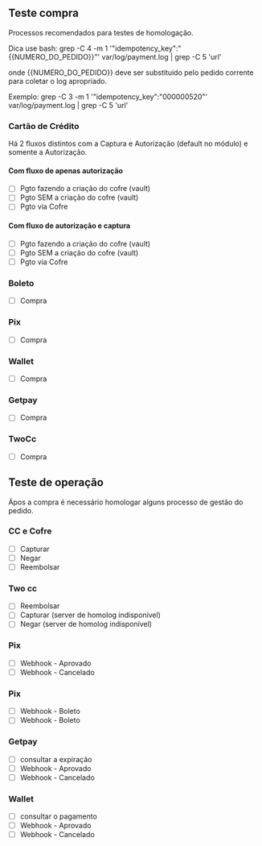 ## Teste compra

Processos recomendados para testes de homologação.

Dica use bash:
grep -C 4 -m 1 '"idempotency_key":"{{NUMERO_DO_PEDIDO}}"' var/log/payment.log | grep -C 5 'url'

onde {{NUMERO_DO_PEDIDO}} deve ser substituido pelo pedido corrente para coletar o log apropriado.

Exemplo:
grep -C 3 -m 1 '"idempotency_key":"000000520"' var/log/payment.log | grep -C 5 'url'

### Cartão de Crédito

Há 2 fluxos distintos com a Captura e Autorização (default no módulo) e somente a Autorização.

#### Com fluxo de apenas autorização

-  [ ] Pgto fazendo a criação do cofre (vault)
-  [ ] Pgto SEM a criação do cofre (vault)
-  [ ] Pgto via Cofre

#### Com fluxo de autorização e captura

-  [ ] Pgto fazendo a criação do cofre (vault)
-  [ ] Pgto SEM a criação do cofre (vault)
-  [ ] Pgto via Cofre

### Boleto

-  [ ] Compra

### Pix

-  [ ] Compra

### Wallet

-  [ ] Compra

### Getpay

-  [ ] Compra

### TwoCc

-  [ ] Compra


## Teste de operação

Ápos a compra é necessário homologar alguns processo de gestão do pedido.

### CC e Cofre
-  [ ] Capturar
-  [ ] Negar
-  [ ] Reembolsar

### Two cc
-  [ ] Reembolsar
-  [ ] Capturar (server de homolog indisponível)
-  [ ] Negar  (server de homolog indisponível)

### Pix
-  [ ] Webhook - Aprovado
-  [ ] Webhook - Cancelado

### Pix
-  [ ] Webhook - Boleto
-  [ ] Webhook - Boleto

### Getpay
-  [ ] consultar a expiração
-  [ ] Webhook - Aprovado
-  [ ] Webhook - Cancelado

### Wallet
-  [ ] consultar o pagamento
-  [ ] Webhook - Aprovado
-  [ ] Webhook - Cancelado
